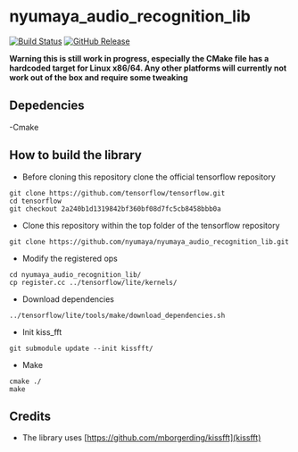 # nyumaya_audio_recognition_lib

[![Build Status](https://travis-ci.org/nyumaya/nyumaya_audio_recognition_lib.svg?branch=master)](https://travis-ci.org/nyumaya/nyumaya_audio_recognition_lib)
[![GitHub Release](https://github-basic-badges.herokuapp.com/release/nyumaya/nyumaya_audio_recognition_lib.svg)]()

**Warning this is still work in progress, especially the CMake file has a hardcoded target for Linux x86/64. Any other platforms will currently not work out of the box and require some tweaking**


## Depedencies
-Cmake

## How to build the library


- Before cloning this repository clone the official tensorflow repository

```
git clone https://github.com/tensorflow/tensorflow.git 
cd tensorflow
git checkout 2a240b1d1319842bf360bf08d7fc5cb8458bbb0a 
```

- Clone this repository within the top folder of the tensorflow repository


```
git clone https://github.com/nyumaya/nyumaya_audio_recognition_lib.git

```

- Modify the registered ops

```
cd nyumaya_audio_recognition_lib/
cp register.cc ../tensorflow/lite/kernels/
```

- Download dependencies

```
../tensorflow/lite/tools/make/download_dependencies.sh 
```

- Init kiss_fft

```
git submodule update --init kissfft/
```

- Make

```
cmake ./
make 
```

## Credits


- The library uses [https://github.com/mborgerding/kissfft](kissfft)
